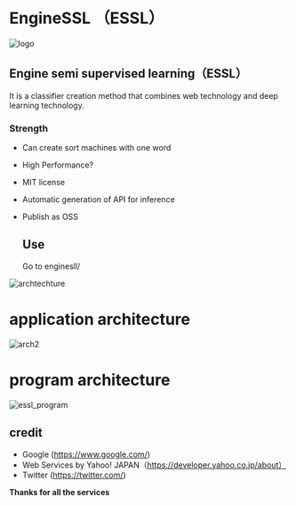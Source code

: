 # EngineSSL （ESSL）

![logo](./src/essl_logo.png)

## Engine semi supervised learning（ESSL）

It is a classifier creation method that combines web technology and deep learning technology.

### Strength

* Can create sort machines with one word

* High Performance?

* MIT license

* Automatic generation of API for inference

* Publish as OSS

    

  ## Use

  Go to enginesll/


![archtechture](./src/master_arch.png)



# application architecture





![arch2](./src/essl_core.png)



# program architecture





![essl_program](./src/essl_program.png)


## credit
* Google (https://www.google.com/)
* Web Services by Yahoo! JAPAN（https://developer.yahoo.co.jp/about）
* Twitter (https://twitter.com/)

**Thanks for all the services**
